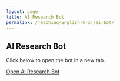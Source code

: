 ```yaml
---
layout: page
title: AI Research Bot
permalink: /Teaching-English-C-x-/ai-bot/
---
```


<h2>AI Research Bot</h2>
<p>Click below to open the bot in a new tab.</p>

<p><a href="https://huggingface.co/spaces/TonyMagadeoz/ai-research-bot" target="_blank">Open AI Research Bot</a></p>

